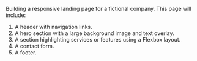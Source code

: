 Building a responsive landing page for a fictional company. This page will include: 
1.  A header with navigation links. 
2.  A hero section with a large background image and text overlay. 
3.  A section highlighting services or features using a Flexbox layout. 
4.  A contact form.
5.  A footer.